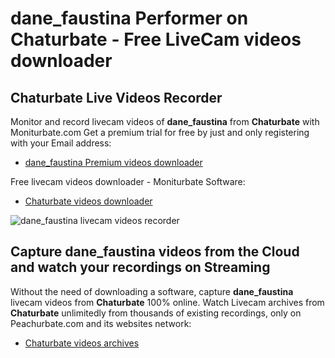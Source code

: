 # dane_faustina Performer on Chaturbate - Free LiveCam videos downloader

## Chaturbate Live Videos Recorder

Monitor and record livecam videos of **dane_faustina** from **Chaturbate** with Moniturbate.com
Get a premium trial for free by just and only registering with your Email address:
* [dane_faustina Premium videos downloader](https://moniturbate.com/request-demo-licence-key.html)

Free livecam videos downloader - Moniturbate Software:
* [Chaturbate videos downloader](https://moniturbate.com/moniturbate-download-software.html)

![dane_faustina livecam videos recorder](https://peachurnet.com/templates/moniturbate-software.png)


## Capture dane_faustina videos from the Cloud and watch your recordings on Streaming

Without the need of downloading a software, capture **dane_faustina** livecam videos from **Chaturbate** 100% online.
Watch Livecam archives from **Chaturbate** unlimitedly from thousands of existing recordings, only on Peachurbate.com and its websites network:
* [Chaturbate videos archives](https://peachurnet.com/)